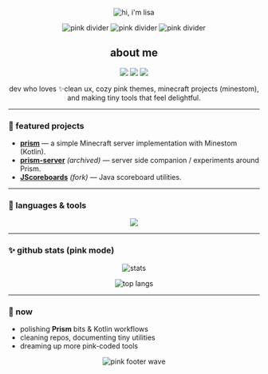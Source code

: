 <p align="center">
  <img
    alt="hi, i'm lisa"
    src="https://readme-typing-svg.demolab.com?font=Nunito+Sans&weight=800&size=28&duration=2800&pause=700&center=true&vCenter=true&color=FF6FB1&multiline=true&repeat=true&width=800&lines=Hi%2C+I'm+Lisa+%E2%9C%A8;pink-coded+%7C+always+building"
  />
</p>

<p align="center">
  <img alt="pink divider" src="https://img.shields.io/badge/-❤︎-ff99cc?style=for-the-badge&labelColor=ff6fb1">
  <img alt="pink divider" src="https://img.shields.io/badge/-✦-ff99cc?style=for-the-badge&labelColor=ff6fb1">
  <img alt="pink divider" src="https://img.shields.io/badge/-❤︎-ff99cc?style=for-the-badge&labelColor=ff6fb1">
</p>

<h2 align="center">about me</h2>

<p align="center">
  <img src="https://img.shields.io/badge/Name-Lisa-ff77aa?style=for-the-badge" />
  <img src="https://img.shields.io/badge/From-Berlin-ffb6d9?style=for-the-badge" />
  <img src="https://img.shields.io/badge/Vibes-pink%20%7C%20cute%20%7C%20cozy-ffc2de?style=for-the-badge" />
</p>

<p align="center">
  dev who loves ✨clean ux, cozy pink themes, minecraft projects (minestom),<br/>
  and making tiny tools that feel delightful.
</p>

---

### 🌸 featured projects

- **[prism](https://github.com/xLisaaa/prism)** — a simple Minecraft server implementation with Minestom (Kotlin).  
- **[prism-server](https://github.com/xLisaaa/prism-server)** *(archived)* — server side companion / experiments around Prism.  
- **[JScoreboards](https://github.com/xLisaaa/JScoreboards)** *(fork)* — Java scoreboard utilities.  


---

### 💖 languages & tools
<p align="center">
  <img src="https://skillicons.dev/icons?i=kotlin,java,gradle,git,github,idea,md,html,css,js,nodejs&theme=light" />
</p>

---

### ✨ github stats (pink mode)
<p align="center">
  <img alt="stats" src="https://github-readme-stats.vercel.app/api?username=xLisaaa&show_icons=true&hide_border=true&title_color=ff6fb1&icon_color=ff99cc&text_color=ffffff&bg_color=0d1117" />
</p>
<p align="center">
  <img alt="top langs" src="https://github-readme-stats.vercel.app/api/top-langs/?username=xLisaaa&layout=compact&hide_border=true&title_color=ff6fb1&text_color=ffffff&bg_color=0d1117" />
</p>

---

### 🍓 now
- polishing **Prism** bits & Kotlin workflows  
- cleaning repos, documenting tiny utilities  
- dreaming up more pink-coded tools

<p align="center">
  <img alt="pink footer wave" src="https://capsule-render.vercel.app/api?type=waving&color=ff6fb1&height=100&section=footer"/>
</p>
